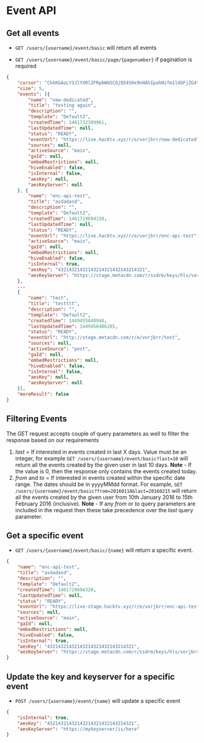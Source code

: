 Event API
====================

Get all events
-------------

* `GET /users/{username}/event/basic` will return all events

* `GET /users/{username}/event/basic/page/{pagenumber}` if pagination is required

```json
{
	"cursor": "CkkKGAoLY3JlYXRlZFRpbWUSCQjQ54SHx9nHAhIpahNzfm1ldGFjZG4tbWV0YXN0YWdlchILEgVFdmVudBiAgICYnK6ACgwYACAB",
	"size": 5,
	"events": [{
		"name": "new-dedicated",
		"title": "testing again",
		"description": "",
		"template": "Default2",
		"createdTime": 1461732309961,
		"lastUpdatedTime": null,
		"status": "READY",
		"eventUrl": "https://live.hacktv.xyz/r/e/vorjbrr/new-dedicated",
		"sources": null,
		"activeSource": "main",
		"gaId": null,
		"embedRestrictions": null,
		"hiveEnabled": false,
		"isInternal": false,
		"aesKey": null,
		"aesKeyServer": null
	}, {
		"name": "enc-api-test",
		"title": "asdadasd",
		"description": "",
		"template": "Default2",
		"createdTime": 1461719694320,
		"lastUpdatedTime": null,
		"status": "READY",
		"eventUrl": "https://live.hacktv.xyz/r/e/vorjbrr/enc-api-test",
		"activeSource": "main",
		"gaId": null,
		"embedRestrictions": null,
		"hiveEnabled": false,
		"isInternal": true,
		"aesKey": "43214321432143214321432143214321",
		"aesKeyServer": "https://stage.metacdn.com/r/ssdrm/keys/hls/vorjbrr/enc-api-test/sDV9Y8gUS%2Fy2CvwpahlqDA%3D%3D"
	},
	...
	{
		"name": "test",
		"title": "testttt",
		"description": "",
		"template": "Default2",
		"createdTime": 1449455640940,
		"lastUpdatedTime": 1449456486285,
		"status": "READY",
		"eventUrl": "http://stage.metacdn.com/r/e/vorjbrr/test",
		"sources": null,
		"activeSource": "post",
		"gaId": null,
		"embedRestrictions": null,
		"hiveEnabled": false,
		"isInternal": false,
		"aesKey": null,
		"aesKeyServer": null
	}],
	"moreResult": false
}
```
Filtering Events
-------------

The GET request accepts couple of query parameters as well to filter the response based on our requirements

1. *last* = If interested in events created in last X days. Value must be an integer, for example `GET /users/{username}/event/basic?last=10` will return all the events created by the given user in last 10 days. **Note** - If the value is 0, then the response only contains the events created today.
2. *from* and *to* = If interested in events created within the specific date range. The dates should be in yyyyMMdd format. For example, `GET /users/{username}/event/basic?from=20160110&last=20160215` will return all the events created by the given user from 10th January 2016 to 15th February 2016 (inclusive). **Note** - If any *from* or *to* query parameters are included in the request then these take precedence over the *last* query parameter.

Get a specific event
-------------

* `GET /users/{username}/event/basic/{name}` will return a specific event.

```json
{
	"name": "enc-api-test",
	"title": "asdadasd",
	"description": "",
	"template": "Default2",
	"createdTime": 1461719694320,
	"lastUpdatedTime": null,
	"status": "READY",
	"eventUrl": "https://live-stage.hacktv.xyz/r/e/vorjbrr/enc-api-test",
	"sources": null,
	"activeSource": "main",
	"gaId": null,
	"embedRestrictions": null,
	"hiveEnabled": false,
	"isInternal": true,
	"aesKey": "43214321432143214321432143214321",
	"aesKeyServer": "https://stage.metacdn.com/r/ssdrm/keys/hls/vorjbrr/enc-api-test/sDV9Y8gUS%2Fy2CvwpahlqDA%3D%3D"
}
```

Update the key and keyserver for a specific event
-------------

* `POST /users/{username}/event/{name}` will update a specific event

```json
{
	"isInternal": true,
	"aesKey": "43214321432143214321432143214321",
	"aesKeyServer": "https://mykeyserver/is/here"
}
```
